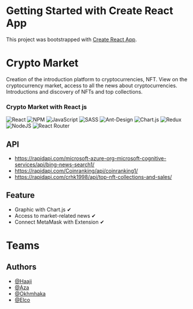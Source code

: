 # Getting Started with Create React App

This project was bootstrapped with [Create React App](https://github.com/facebook/create-react-app).
# Crypto Market 

Creation of the introduction platform to cryptocurrencies, NFT. View on the cryptocurrency market, access to all the news about cryptocurrencies. Introductions and discovery of NFTs and top collections.

### Crypto Market with React js

![React](https://img.shields.io/badge/react-%2320232a.svg?style=for-the-badge&logo=react&logoColor=%2361DAFB)
![NPM](https://img.shields.io/badge/NPM-%23000000.svg?style=for-the-badge&logo=npm&logoColor=white)
![JavaScript](https://img.shields.io/badge/javascript-%23323330.svg?style=for-the-badge&logo=javascript&logoColor=%23F7DF1E)
![SASS](https://img.shields.io/badge/SASS-hotpink.svg?style=for-the-badge&logo=SASS&logoColor=white)
![Ant-Design](https://img.shields.io/badge/-AntDesign-%230170FE?style=for-the-badge&logo=ant-design&logoColor=white)
![Chart.js](https://img.shields.io/badge/chart.js-F5788D.svg?style=for-the-badge&logo=chart.js&logoColor=white)
![Redux](https://img.shields.io/badge/redux-%23593d88.svg?style=for-the-badge&logo=redux&logoColor=white)
![NodeJS](https://img.shields.io/badge/node.js-6DA55F?style=for-the-badge&logo=node.js&logoColor=white)
![React Router](https://img.shields.io/badge/React_Router-CA4245?style=for-the-badge&logo=react-router&logoColor=white)



## API

- https://rapidapi.com/microsoft-azure-org-microsoft-cognitive-services/api/bing-news-search1/
- https://rapidapi.com/Coinranking/api/coinranking1/
- https://rapidapi.com/crhk1998/api/top-nft-collections-and-sales/

## Feature

- Graphic with Chart.js ✔
- Access to market-related news ✔
- Connect MetaMask with Extension ✔


# Teams
## Authors

- [@Haaji](https://www.linkedin.com/in/lucas-derhore-591549150/)
- [@Aza](https://www.linkedin.com/in/romuald-petit-b6a248222/)
- [@Okhmhaka](https://www.linkedin.com/in/valentin-derhore-90b248222/)
- [@Elco](https://www.linkedin.com/in/quentin-mainieri-12524a222/)
